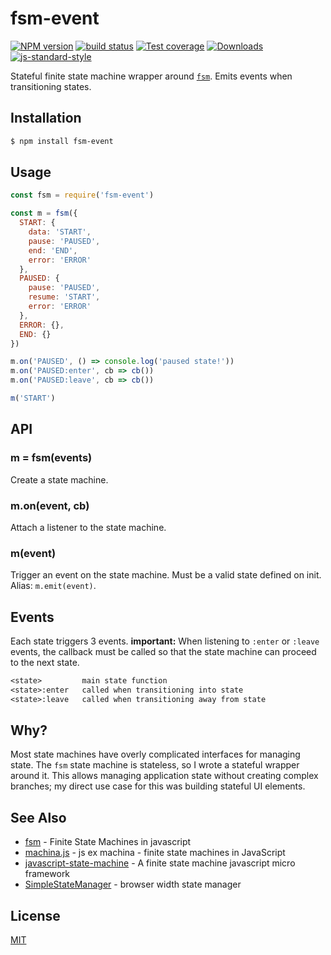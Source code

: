 # fsm-event
[![NPM version][npm-image]][npm-url]
[![build status][travis-image]][travis-url]
[![Test coverage][coveralls-image]][coveralls-url]
[![Downloads][downloads-image]][downloads-url]
[![js-standard-style][standard-image]][standard-url]

Stateful finite state machine wrapper around
[`fsm`](https://github.com/dominictarr/fsm). Emits events when transitioning
states.

## Installation
```bash
$ npm install fsm-event
```

## Usage
```js
const fsm = require('fsm-event')

const m = fsm({
  START: {
    data: 'START',
    pause: 'PAUSED',
    end: 'END',
    error: 'ERROR'
  },
  PAUSED: {
    pause: 'PAUSED',
    resume: 'START',
    error: 'ERROR'
  },
  ERROR: {},
  END: {}
})

m.on('PAUSED', () => console.log('paused state!'))
m.on('PAUSED:enter', cb => cb())
m.on('PAUSED:leave', cb => cb())

m('START')
```

## API
### m = fsm(events)
Create a state machine.

### m.on(event, cb)
Attach a listener to the state machine.

### m(event)
Trigger an event on the state machine. Must be a valid state defined on
init. Alias: `m.emit(event)`.

## Events
Each state triggers 3 events. __important:__ When listening to `:enter` or
`:leave` events, the callback must be called so that the state machine can
proceed to the next state.
```txt
<state>         main state function 
<state>:enter   called when transitioning into state
<state>:leave   called when transitioning away from state
```

## Why?
Most state machines have overly complicated interfaces for managing state. The
`fsm` state machine is stateless, so I wrote a stateful wrapper around it. This
allows managing application state without creating complex branches; my direct
use case for this was building stateful UI elements.

## See Also
- [fsm](https://github.com/dominictarr/fsm) - Finite State Machines in javascript
- [machina.js](https://github.com/ifandelse/machina.js) - js ex machina - finite state machines in JavaScript
- [javascript-state-machine](https://github.com/jakesgordon/javascript-state-machine) - A finite state machine javascript micro framework
- [SimpleStateManager](https://github.com/SimpleStateManager/SimpleStateManager) - browser width state manager

## License
[MIT](https://tldrlegal.com/license/mit-license)

[npm-image]: https://img.shields.io/npm/v/fsm-event.svg?style=flat-square
[npm-url]: https://npmjs.org/package/fsm-event
[travis-image]: https://img.shields.io/travis/yoshuawuyts/fsm-event.svg?style=flat-square
[travis-url]: https://travis-ci.org/yoshuawuyts/fsm-event
[coveralls-image]: https://img.shields.io/coveralls/yoshuawuyts/fsm-event.svg?style=flat-square
[coveralls-url]: https://coveralls.io/r/yoshuawuyts/fsm-event?branch=master
[downloads-image]: http://img.shields.io/npm/dm/fsm-event.svg?style=flat-square
[downloads-url]: https://npmjs.org/package/fsm-event
[standard-image]: https://img.shields.io/badge/code%20style-standard-brightgreen.svg?style=flat-square
[standard-url]: https://github.com/feross/standard
